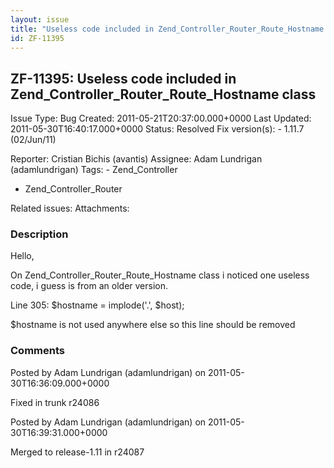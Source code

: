 ```yaml
---
layout: issue
title: "Useless code included in Zend_Controller_Router_Route_Hostname class"
id: ZF-11395
---
```


ZF-11395: Useless code included in Zend\_Controller\_Router\_Route\_Hostname class
----------------------------------------------------------------------------------

 Issue Type: Bug Created: 2011-05-21T20:37:00.000+0000 Last Updated: 2011-05-30T16:40:17.000+0000 Status: Resolved Fix version(s): - 1.11.7 (02/Jun/11)
 
 Reporter:  Cristian Bichis (avantis)  Assignee:  Adam Lundrigan (adamlundrigan)  Tags: - Zend\_Controller
- Zend\_Controller\_Router
 
 Related issues: 
 Attachments: 
### Description

Hello,

On Zend\_Controller\_Router\_Route\_Hostname class i noticed one useless code, i guess is from an older version.

Line 305: $hostname = implode('.', $host);

$hostname is not used anywhere else so this line should be removed

 

 

### Comments

Posted by Adam Lundrigan (adamlundrigan) on 2011-05-30T16:36:09.000+0000

Fixed in trunk r24086

 

 

Posted by Adam Lundrigan (adamlundrigan) on 2011-05-30T16:39:31.000+0000

Merged to release-1.11 in r24087

 

 
